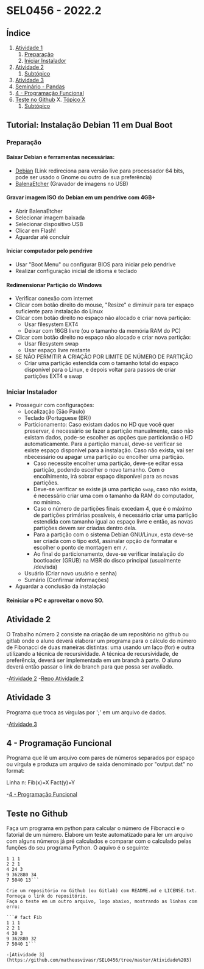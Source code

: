 # SEL0456 - 2022.2

## Índice
1. [Atividade 1](#a1)
    1. [Preparação](#st1)
    2. [Iniciar Instalador](#st2)
2. [Atividade 2](#a2)
    1. [Subtópico](#st3)
3. [Atividade 3](#a3)
4. [Seminário - Pandas](#s1)
5. [4 - Programação Funcional](#a4)
6. [Teste no Github](#a5)
X. [Tópico X](#aX)
    1. [Subtópico](#stX)

## <a id = "a1"></a>Tutorial: Instalação Debian 11 em Dual Boot

### <a id = "st1"></a>Preparação
#### Baixar Debian e ferramentas necessárias:
- [Debian](https://cdimage.debian.org/debian-cd/current-live/amd64/iso-hybrid/) (Link redireciona para versão live para processador 64 bits, pode ser usado o Gnome ou outro de sua preferência)
- [BalenaEtcher](https://www.balena.io/etcher/) (Gravador de imagens no USB)
#### Gravar imagem ISO do Debian em um pendrive com 4GB+
- Abrir BalenaEtcher
- Selecionar imagem baixada
- Selecionar dispositivo USB
- Clicar em Flash!
- Aguardar até concluir
#### Iniciar computador pelo pendrive
- Usar "Boot Menu" ou configurar BIOS para iniciar pelo pendrive
- Realizar configuração inicial de idioma e teclado
#### Redimensionar Partição do Windows
- Verificar conexão com internet
- Clicar com botão direito do mouse, "Resize" e diminuir para ter espaço suficiente para instalação do Linux
- Clicar com botão direito no espaço não alocado e criar nova partição:
	- Usar filesystem EXT4
	- Deixar com 16GB livre (ou o tamanho da memória RAM do PC)
- Clicar com botão direito no espaço não alocado e criar nova partição:
	- Usar filesystem swap
	- Usar espaço livre restante
- SE NÃO PERMITIR A CRIAÇÃO POR LIMITE DE NÚMERO DE PARTIÇÃO
	- Criar uma partição estendida com o tamanho total do espaço disponível para o Linux, e depois voltar para passos de criar partições EXT4 e swap

### <a id = "st2"></a>Iniciar Instalador
- Prosseguir com configurações:
	- Localização (São Paulo)
	- Teclado (Portuguese (BR))
	- Particionamento: Caso existam dados no HD que você quer preservar, é necessário se fazer a partição manualmente, caso não existam dados, pode-se escolher as opções que particionrão o HD automaticamente. Para a partição manual, deve-se verificar se existe espaço disponível para a instalação. Caso não exista, vai ser nbecessário ou apagar uma partição ou encolher uma partição.
		- Caso necessite encolher uma partição, deve-se editar essa partição, podendo escolher o novo tamanho. Com o encolhimento, irá sobrar espaço disponível para as novas partições.
		- Deve-se verificar se existe já uma partição `swap`, caso não exista, é necessário criar uma com o tamanho da RAM do computador, no mínimo.
		- Caso o número de partições finais excedam 4, que é o máximo de partições primárias possíveis, é necessário criar uma partição estendida com tamanho igual ao espaço livre e então, as novas partições devem ser criadas dentro dela.
		- Para a partição com o sistema Debian GNU/Linux, esta deve-se ser criada com o tipo ext4, assinalar opção de formatar e escolher o ponto de montagem em `/`.
		- Ao final do particionamento, deve-se verificar instalação do bootloader (GRUB) na MBR do disco principal (usualmente /dev/sda)
	- Usuário (Criar novo usuário e senha)
	- Sumário (Confirmar informações)
- Aguardar a conclusão da instalação

#### Reiniciar o PC e aproveitar o novo SO.

## <a id = "a2"></a>Atividade 2

O Trabalho número 2 consiste na criação de um repositório no github ou gitlab onde o aluno deverá elaborar um programa para o cálculo do número de Fibonacci de duas maneiras distintas: uma usando um laço (for) e outra utilizando a técnica de recursividade. A técnica de recursividade, de preferência, deverá ser implementada em um branch à parte. O aluno deverá então passar o link do branch para que possa ser avaliado.

-[Atividade 2](https://github.com/matheusvivasr/SEL0456/blob/master/Atividade%202/README.md)
-[Repo Atividade 2](https://github.com/matheusvivasr/sel0456-fibo)

## <a id = "a3"></a>Atividade 3

Programa que troca as vírgulas por ';' em um arquivo de dados.

-[Atividade 3](https://github.com/matheusvivasr/SEL0456/tree/master/Atividade%203)

## <a id = "a4"></a>4 - Programação Funcional

Programa que lê um arquivo com pares de números separados por espaço ou vírgula e produza um arquivo de saída denominado por "output.dat" no format:

Linha n: Fib(x)=X Fact(y)=Y

-[4 - Programação Funcional](https://github.com/matheusvivasr/SEL0456/tree/master/Atividade%203)

## <a id = "a5"></a>Teste no Github
Faça um programa em python para calcular o número de Fibonacci e o fatorial de um número. Elabore um teste automatizado para ler um arquivo com alguns números já pré calculados e comparar com o calculado pelas funções do seu programa Python. O aquivo é o seguinte:

```# fact Fib
1 1 1
2 2 1
4 24 3
9 362880 34
7 5040 13```

Crie um repositório no Github (ou Gitlab) com README.md e LICENSE.txt. Forneça o link do repositório.
Faça o teste em um outro arquivo, logo abaixo, mostrando as linhas com erro:

```# fact Fib
1 1 1
2 2 1
4 30 3
9 362880 32
7 5040 1```

-[Atividade 3](https://github.com/matheusvivasr/SEL0456/tree/master/Atividade%203)
